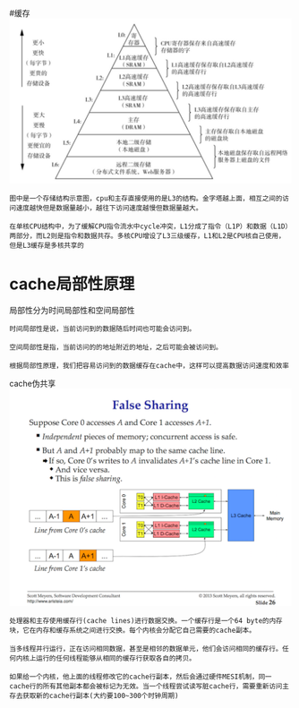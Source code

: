 #缓存
![](.cache_images/cache.png)

    图中是一个存储结构示意图，cpu和主存直接使用的是L3的结构。金字塔越上面，相互之间的访问速度越快但是数据量越小，越往下访问速度越慢但数据量越大。

    在单核CPU结构中，为了缓解CPU指令流水中cycle冲突，L1分成了指令（L1P）和数据（L1D）两部分，而L2则是指令和数据共存。多核CPU增设了L3三级缓存，L1和L2是CPU核自己使用，但是L3缓存是多核共享的

# cache局部性原理

局部性分为时间局部性和空间局部性

    时间局部性是说，当前访问到的数据随后时间也可能会访问到。

    空间局部性是指，当前访问的的地址附近的地址，之后可能会被访问到。

    根据局部性原理，我们把容易访问到的数据缓存在cache中，这样可以提高数据访问速度和效率

cache伪共享
![](.cache_images/false_sharing.png)

    处理器和主存使用缓存行(cache lines)进行数据交换。一个缓存行是一个64 byte的内存块，它在内存和缓存系统之间进行交换。每个内核会分配它自己需要的cache副本。

    当多线程并行运行，正在访问相同数据，甚至是相邻的数据单元，他们会访问相同的缓存行。任何内核上运行的任何线程能够从相同的缓存行获取各自的拷贝。
    
    如果给一个内核，他上面的线程修改它的cache行副本，然后会通过硬件MESI机制，同一cache行的所有其他副本都会被标记为无效。当一个线程尝试读写脏cache行，需要重新访问主存去获取新的cache行副本(大约要100~300个时钟周期)
